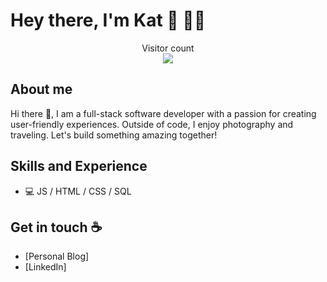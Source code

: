 # Hey there, I'm Kat :wave: 👩‍💻


<p align="center"> 
  Visitor count<br>
  <img src="https://profile-counter.glitch.me/KatttZ/count.svg" />
</p>

## About me

Hi there 👋, I am a full-stack software developer with a passion for creating user-friendly experiences. Outside of code, I enjoy photography and traveling. Let's build something amazing together!

## Skills and Experience
-  💻 JS / HTML / CSS / SQL


## Get in touch :coffee:

- [Personal Blog]
- [LinkedIn]
